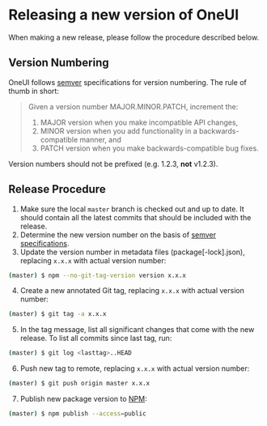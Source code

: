# Releasing a new version of OneUI

When making a new release, please follow the procedure described below.

## Version Numbering

OneUI follows [semver](https://semver.org) specifications for version numbering. The rule of thumb in short:

> Given a version number MAJOR.MINOR.PATCH, increment the:
> 
> 1. MAJOR version when you make incompatible API changes,
> 2. MINOR version when you add functionality in a backwards-compatible manner, and
> 3. PATCH version when you make backwards-compatible bug fixes.

Version numbers should not be prefixed (e.g. 1.2.3, **not** v1.2.3).

## Release Procedure

1. Make sure the local `master` branch is checked out and up to date. It should contain all the latest commits that should be included with the release.
2. Determine the new version number on the basis of [semver specifications](https://semver.org).
3. Update the version number in metadata files (package[-lock].json), replacing `x.x.x` with actual version number:
```bash
(master) $ npm --no-git-tag-version version x.x.x
```
4. Create a new annotated Git tag, replacing `x.x.x` with actual version number:
```bash
(master) $ git tag -a x.x.x
```
5. In the tag message, list all significant changes that come with the new release. To list all commits since last tag, run:
```bash
(master) $ git log <lasttag>..HEAD
```
6. Push new tag to remote, replacing `x.x.x` with actual version number:
```bash
(master) $ git push origin master x.x.x
```
7. Publish new package version to [NPM](https://npmjs.com/package/@textkernel/oneui):
```bash
(master) $ npm publish --access=public
```
